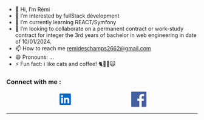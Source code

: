 - 👋 Hi, I’m Rémi
- 👀 I’m interested by fullStack dévelopment
- 🌱 I’m currently learning REACT/Symfony
- 💞️ I’m looking to collaborate on a permanent contract or work-study contract for integer the 3rd years of bachelor in web engineering in date of 10/01/2024.
- 📫 How to reach me remideschamps2662@gmail.com
- 😄 Pronouns: ...
- ⚡ Fun fact: i like cats and coffee! 🐈🐱‍👤🙀

### Connect with me :

<div style="display: flex; flex-direction:row;justify-content: space-evenly;">
  <a href="https://www.linkedin.com/in/rémi-deschamps" style="margin-right: 20px;">
    <img src="./img/linkedIn.svg" alt="LinkedIn" width="40">
  </a>
  <a href="https://www.facebook.com/remi.deschamps.9">
    <img src="./img/facebook.jpg" alt="Facebook" width="40">
  </a>
</div>

  ---
  
<!---
jeSuisUnDeveloppeur/jeSuisUnDeveloppeur is a ✨ special ✨ repository because its `README.md` (this file) appears on your GitHub profile.
You can click the Preview link to take a look at your changes.
--->
